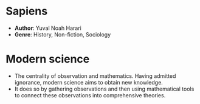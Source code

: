 # Sapiens
- **Author**: Yuval Noah Harari 
- **Genre**: History, Non-fiction, Sociology

# Modern science
- The centrality of observation and mathematics. Having admitted ignorance, modern science aims to obtain new knowledge.
- It does so by gathering observations and then using mathematical tools to connect these observations into comprehensive theories.